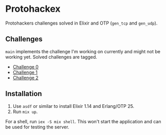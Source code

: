 # Protohackex

Protohackers challenges solved in Elixir and OTP (`gen_tcp` and `gen_udp`).

## Challenges

`main` implements the challenge I'm working on currently and might not be working yet.
Solved challenges are tagged.

* [Challenge 0](https://github.com/maartenJacobs/protohackex/tree/challenge-0)
* [Challenge 1](https://github.com/maartenJacobs/protohackex/tree/challenge-1)
* [Challenge 2](https://github.com/maartenJacobs/protohackex/tree/challenge-2)

## Installation

1. Use `asdf` or similar to install Elixir 1.14 and Erlang/OTP 25.
2. Run `mix up`.

For a shell, run `iex -S mix shell`. This won't start the application and can be used for testing the server.
